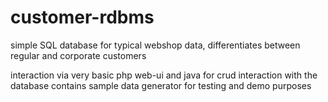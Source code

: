 # customer-rdbms
simple SQL database for typical webshop data, differentiates between regular and corporate customers

interaction via very basic php web-ui and java for crud interaction with the database
contains sample data generator for testing and demo purposes
